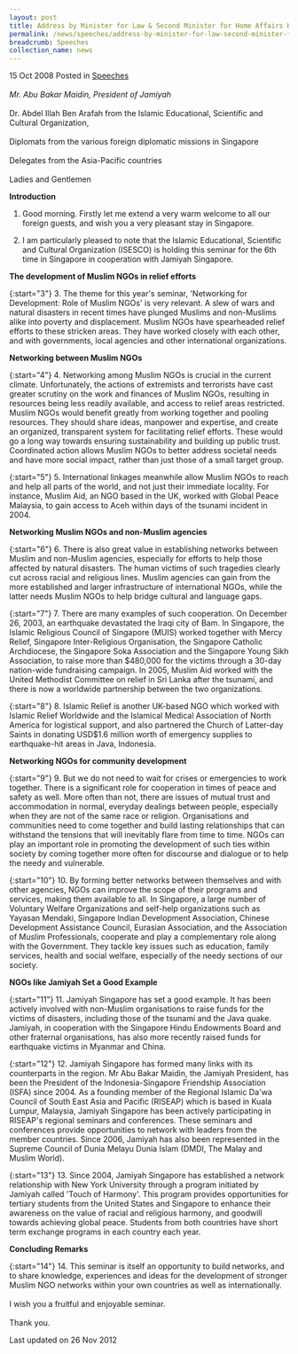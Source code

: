 ```yaml
---
layout: post
title: Address by Minister for Law & Second Minister for Home Affairs K Shanmugam on the role of Muslim NGOs in Asia and the Pacific Region
permalink: /news/speeches/address-by-minister-for-law-second-minister-for-home-affairs-k-shanmugam-on-the-role-of-muslim
breadcrumb: Speeches
collection_name: news
---
```


15 Oct 2008 Posted in [Speeches](/news/speeches)
<br>  
*Mr. Abu Bakar Maidin, President of Jamiyah*
<br>  
Dr. Abdel Illah Ben Arafah from the Islamic Educational, Scientific and Cultural Organization,
<br>  
Diplomats from the various foreign diplomatic missions in Singapore
<br>  
Delegates from the Asia-Pacific countries 
<br>  
Ladies and Gentlemen 


**Introduction**

1. Good morning. Firstly let me extend a very warm welcome to all our foreign guests, and wish you a very pleasant stay in Singapore.

2. I am particularly pleased to note that the Islamic Educational, Scientific and Cultural Organization (ISESCO) is holding this seminar for the 6th time in Singapore in cooperation with Jamiyah Singapore. 

**The development of Muslim NGOs in relief efforts** 

{:start="3"}
3. The theme for this year's seminar, 'Networking for Development: Role of Muslim NGOs' is very relevant. A slew of wars and natural disasters in recent times have plunged Muslims and non-Muslims alike into poverty and displacement. Muslim NGOs have spearheaded relief efforts to these stricken areas. They have worked closely with each other, and with governments, local agencies and other international organizations. 


**Networking between Muslim NGOs**

{:start="4"}
4. Networking among Muslim NGOs is crucial in the current climate. Unfortunately, the actions of extremists and terrorists have cast greater scrutiny on the work and finances of Muslim NGOs, resulting in resources being less readily available, and access to relief areas restricted. Muslim NGOs would benefit greatly from working together and pooling resources. They should share ideas, manpower and expertise, and create an organized, transparent system for facilitating relief efforts. These would go a long way towards ensuring sustainability and building up public trust. Coordinated action allows Muslim NGOs to better address societal needs and have more social impact, rather than just those of a small target group. 

{:start="5"}
5. International linkages meanwhile allow Muslim NGOs to reach and help all parts of the world, and not just their immediate locality. For instance, Muslim Aid, an NGO based in the UK, worked with Global Peace Malaysia, to gain access to Aceh within days of the tsunami incident in 2004. 

**Networking Muslim NGOs and non-Muslim agencies**

{:start="6"}
6. There is also great value in establishing networks between Muslim and non-Muslim agencies, especially for efforts to help those affected by natural disasters. The human victims of such tragedies clearly cut across racial and religious lines. Muslim agencies can gain from the more established and larger infrastructure of international NGOs, while the latter needs Muslim NGOs to help bridge cultural and language gaps. 

{:start="7"}
7. There are many examples of such cooperation. On December 26, 2003, an earthquake devastated the Iraqi city of Bam. In Singapore, the Islamic Religious Council of Singapore (MUIS) worked together with Mercy Relief, Singapore Inter-Religious Organisation, the Singapore Catholic Archdiocese, the Singapore Soka Association and the Singapore Young Sikh Association, to raise more than $480,000 for the victims through a 30-day nation-wide fundraising campaign. In 2005, Muslim Aid worked with the United Methodist Committee on relief in Sri Lanka after the tsunami, and there is now a worldwide partnership between the two organizations. 

{:start="8"}
8. Islamic Relief is another UK-based NGO which worked with Islamic Relief Worldwide and the Islamical Medical Association of North America for logistical support, and also partnered the Church of Latter-day Saints in donating USD$1.6 million worth of emergency supplies to earthquake-hit areas in Java, Indonesia. 

**Networking NGOs for community development**

{:start="9"}
9. But we do not need to wait for crises or emergencies to work together. There is a significant role for cooperation in times of peace and safety as well. More often than not, there are issues of mutual trust and accommodation in normal, everyday dealings between people, especially when they are not of the same race or religion. Organisations and communities need to come together and build lasting relationships that can withstand the tensions that will inevitably flare from time to time. NGOs can play an important role in promoting the development of such ties within society by coming together more often for discourse and dialogue or to help the needy and vulnerable. 

{:start="10"}
10. By forming better networks between themselves and with other agencies, NGOs can improve the scope of their programs and services, making them available to all. In Singapore, a large number of Voluntary Welfare Organizations and self-help organizations such as Yayasan Mendaki, Singapore Indian Development Association, Chinese Development Assistance Council, Eurasian Association, and the Association of Muslim Professionals, cooperate and play a complementary role along with the Government. They tackle key issues such as education, family services, health and social welfare, especially of the needy sections of our society. 

**NGOs like Jamiyah Set a Good Example** 

{:start="11"}
11. Jamiyah Singapore has set a good example. It has been actively involved with non-Muslim organisations to raise funds for the victims of disasters, including those of the tsunami and the Java quake. Jamiyah, in cooperation with the Singapore Hindu Endowments Board and other fraternal organisations, has also more recently raised funds for earthquake victims in Myanmar and China. 

{:start="12"}
12. Jamiyah Singapore has formed many links with its counterparts in the region. Mr Abu Bakar Maidin, the Jamiyah President, has been the President of the Indonesia-Singapore Friendship Association (ISFA) since 2004. As a founding member of the Regional Islamic Da'wa Council of South East Asia and Pacific (RISEAP) which is based in Kuala Lumpur, Malaysia, Jamiyah Singapore has been actively participating in RISEAP's regional seminars and conferences. These seminars and conferences provide opportunities to network with leaders from the member countries. Since 2006, Jamiyah has also been represented in the Supreme Council of Dunia Melayu Dunia Islam (DMDI, The Malay and Muslim World). 

{:start="13"}
13. Since 2004, Jamiyah Singapore has established a network relationship with New York University through a program initiated by Jamiyah called 'Touch of Harmony'. This program provides opportunities for tertiary students from the United States and Singapore to enhance their awareness on the value of racial and religious harmony, and goodwill towards achieving global peace. Students from both countries have short term exchange programs in each country each year.

**Concluding Remarks**

{:start="14"}
14. This seminar is itself an opportunity to build networks, and to share knowledge, experiences and ideas for the development of stronger Muslim NGO networks within your own countries as well as internationally. 
<br>  
I wish you a fruitful and enjoyable seminar.
<br>  
Thank you.


<p class="right-side-updated">Last updated on 26 Nov 2012</p>
